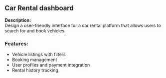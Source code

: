 ## Car Rental dashboard

**Description:**  
Design a user-friendly interface for a car rental platform that allows users to search for and book vehicles.

### Features:
- Vehicle listings with filters
- Booking management
- User profiles and payment integration
- Rental history tracking
